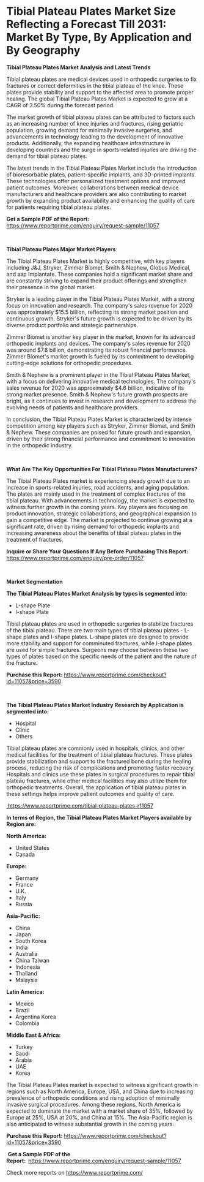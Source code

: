<p><h1>Tibial Plateau Plates Market Size Reflecting a Forecast Till 2031: Market By Type, By Application and By Geography</h1></p><p><strong>Tibial Plateau Plates Market Analysis and Latest Trends</strong></p>
<p><p>Tibial plateau plates are medical devices used in orthopedic surgeries to fix fractures or correct deformities in the tibial plateau of the knee. These plates provide stability and support to the affected area to promote proper healing. The global Tibial Plateau Plates Market is expected to grow at a CAGR of 3.50% during the forecast period. </p><p>The market growth of tibial plateau plates can be attributed to factors such as an increasing number of knee injuries and fractures, rising geriatric population, growing demand for minimally invasive surgeries, and advancements in technology leading to the development of innovative products. Additionally, the expanding healthcare infrastructure in developing countries and the surge in sports-related injuries are driving the demand for tibial plateau plates.</p><p>The latest trends in the Tibial Plateau Plates Market include the introduction of bioresorbable plates, patient-specific implants, and 3D-printed implants. These technologies offer personalized treatment options and improved patient outcomes. Moreover, collaborations between medical device manufacturers and healthcare providers are also contributing to market growth by expanding product availability and enhancing the quality of care for patients requiring tibial plateau plates.</p></p>
<p><strong>Get a Sample PDF of the Report:&nbsp;</strong> <a href="https://www.reportprime.com/enquiry/request-sample/11057">https://www.reportprime.com/enquiry/request-sample/11057</a></p>
<p>&nbsp;</p>
<p><strong>Tibial Plateau Plates Major Market Players</strong></p>
<p><p>The Tibial Plateau Plates Market is highly competitive, with key players including J&J, Stryker, Zimmer Biomet, Smith & Nephew, Globus Medical, and aap Implantate. These companies hold a significant market share and are constantly striving to expand their product offerings and strengthen their presence in the global market.</p><p>Stryker is a leading player in the Tibial Plateau Plates Market, with a strong focus on innovation and research. The company's sales revenue for 2020 was approximately $15.5 billion, reflecting its strong market position and continuous growth. Stryker's future growth is expected to be driven by its diverse product portfolio and strategic partnerships.</p><p>Zimmer Biomet is another key player in the market, known for its advanced orthopedic implants and devices. The company's sales revenue for 2020 was around $7.8 billion, demonstrating its robust financial performance. Zimmer Biomet's market growth is fueled by its commitment to developing cutting-edge solutions for orthopedic procedures.</p><p>Smith & Nephew is a prominent player in the Tibial Plateau Plates Market, with a focus on delivering innovative medical technologies. The company's sales revenue for 2020 was approximately $4.6 billion, indicative of its strong market presence. Smith & Nephew's future growth prospects are bright, as it continues to invest in research and development to address the evolving needs of patients and healthcare providers.</p><p>In conclusion, the Tibial Plateau Plates Market is characterized by intense competition among key players such as Stryker, Zimmer Biomet, and Smith & Nephew. These companies are poised for future growth and expansion, driven by their strong financial performance and commitment to innovation in the orthopedic industry.</p></p>
<p>&nbsp;</p>
<p><strong>What Are The Key Opportunities For Tibial Plateau Plates Manufacturers?</strong></p>
<p><p>The Tibial Plateau Plates market is experiencing steady growth due to an increase in sports-related injuries, road accidents, and aging population. The plates are mainly used in the treatment of complex fractures of the tibial plateau. With advancements in technology, the market is expected to witness further growth in the coming years. Key players are focusing on product innovation, strategic collaborations, and geographical expansion to gain a competitive edge. The market is projected to continue growing at a significant rate, driven by rising demand for orthopedic implants and increasing awareness about the benefits of tibial plateau plates in the treatment of fractures.</p></p>
<p><strong>Inquire or Share Your Questions If Any Before Purchasing This Report:</strong> <a href="https://www.reportprime.com/enquiry/pre-order/11057">https://www.reportprime.com/enquiry/pre-order/11057</a></p>
<p>&nbsp;</p>
<p><strong>Market Segmentation</strong></p>
<p><strong>The Tibial Plateau Plates Market Analysis by types is segmented into:</strong></p>
<p><ul><li>L-shape Plate</li><li>I-shape Plate</li></ul></p>
<p><p>Tibial plateau plates are used in orthopedic surgeries to stabilize fractures of the tibial plateau. There are two main types of tibial plateau plates - L-shape plates and I-shape plates. L-shape plates are designed to provide more stability and support for comminuted fractures, while I-shape plates are used for simple fractures. Surgeons may choose between these two types of plates based on the specific needs of the patient and the nature of the fracture.</p></p>
<p><strong>Purchase this Report:&nbsp;</strong><a href="https://www.reportprime.com/checkout?id=11057&price=3590">https://www.reportprime.com/checkout?id=11057&price=3590</a></p>
<p>&nbsp;</p>
<p><strong>The Tibial Plateau Plates Market Industry Research by Application is segmented into:</strong></p>
<p><ul><li>Hospital</li><li>Clinic</li><li>Others</li></ul></p>
<p><p>Tibial plateau plates are commonly used in hospitals, clinics, and other medical facilities for the treatment of tibial plateau fractures. These plates provide stabilization and support to the fractured bone during the healing process, reducing the risk of complications and promoting faster recovery. Hospitals and clinics use these plates in surgical procedures to repair tibial plateau fractures, while other medical facilities may also utilize them for orthopedic treatments. Overall, the application of tibial plateau plates in these settings helps improve patient outcomes and quality of care.</p></p>
<p><a href="https://www.reportprime.com/tibial-plateau-plates-r11057">&nbsp;https://www.reportprime.com/tibial-plateau-plates-r11057</a></p>
<p><strong>In terms of Region, the Tibial Plateau Plates Market Players available by Region are:</strong></p>
<p>
    <p> <strong> North America: </strong>
        <ul>
            <li>United States</li>
            <li>Canada</li>
        </ul>
        </p> 
    <p> <strong> Europe: </strong>
        <ul>
            <li>Germany</li>
            <li>France</li>
            <li>U.K.</li>
            <li>Italy</li>
            <li>Russia</li>
        </ul>
        </p> 
    <p> <strong> Asia-Pacific: </strong>
        <ul>
            <li>China</li>
            <li>Japan</li>
            <li>South Korea</li>
            <li>India</li>
            <li>Australia</li>
            <li>China Taiwan</li>
            <li>Indonesia</li>
            <li>Thailand</li>
            <li>Malaysia</li>
        </ul>
        </p> 
    <p> <strong> Latin America: </strong>
        <ul>
            <li>Mexico</li>
            <li>Brazil</li>
            <li>Argentina Korea</li>
            <li>Colombia</li>
        </ul>
        </p> 
    <p> <strong> Middle East & Africa: </strong>
        <ul>
            <li>Turkey</li>
            <li>Saudi</li>
            <li>Arabia</li>
            <li>UAE</li>
            <li>Korea</li>
        </ul>
    </p>
    </p>
<p><p>The Tibial Plateau Plates market is expected to witness significant growth in regions such as North America, Europe, USA, and China due to increasing prevalence of orthopedic conditions and rising adoption of minimally invasive surgical procedures. Among these regions, North America is expected to dominate the market with a market share of 35%, followed by Europe at 25%, USA at 20%, and China at 15%. The Asia-Pacific region is also anticipated to witness substantial growth in the coming years.</p></p>
<p><strong>Purchase this Report: </strong><a href="https://www.reportprime.com/checkout?id=11057&price=3590">https://www.reportprime.com/checkout?id=11057&price=3590</a></p>
<p>&nbsp;<strong>Get a Sample PDF of the Report:&nbsp;&nbsp;</strong><a href="https://www.reportprime.com/enquiry/request-sample/11057">https://www.reportprime.com/enquiry/request-sample/11057</a></p>
<p><strong></strong></p>
<p>Check more reports on <a href="https://www.reportprime.com/">https://www.reportprime.com/</a></p>